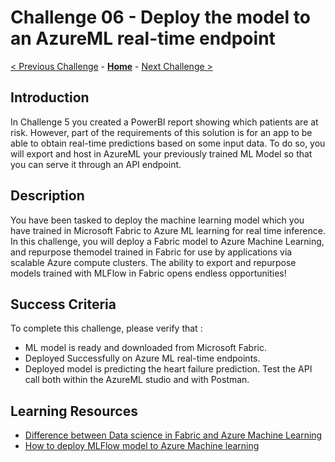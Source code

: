 # Challenge 06 - Deploy the model to an AzureML real-time endpoint

[< Previous Challenge](./Challenge-05.md) - **[Home](../README.md)** - [Next Challenge >](./Challenge-07.md)

## Introduction
In Challenge 5 you created a PowerBI report showing which patients are at risk. However, part of the requirements of this solution is for an app to be able to obtain real-time predictions based on some input data. To do so, you will export and host in AzureML your previously trained ML Model so that you can serve it through an API endpoint. 

## Description

You have been tasked to deploy the machine learning model which you have trained in Microsoft Fabric to Azure ML learning for real time inference.  In this challenge, you will deploy a Fabric model to Azure Machine Learning, and repurpose themodel trained in Fabric for use by applications via scalable Azure compute clusters. The ability to export and repurpose models trained with MLFlow in Fabric opens endless opportunities!

## Success Criteria

To complete this challenge, please verify that :
  - ML model is ready and downloaded from Microsoft Fabric.
  - Deployed Successfully on Azure ML real-time endpoints.
  - Deployed model is predicting the heart failure prediction. Test the API call both within the AzureML studio and with Postman.


## Learning Resources
  - [Difference between Data science in Fabric and Azure Machine Learning](https://www.linkedin.com/pulse/comparing-microsoft-fabric-azure-machine-learning-which-kim-berg)
  - [How to deploy MLFlow model to Azure Machine learning](https://learn.microsoft.com/en-us/azure/machine-learning/how-to-deploy-mlflow-models-online-endpoints?view=azureml-api-2&tabs=studio)
    
